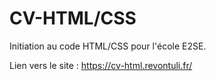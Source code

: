 # CV-HTML/CSS
 Initiation au code HTML/CSS pour l'école E2SE.

Lien vers le site : https://cv-html.revontuli.fr/
